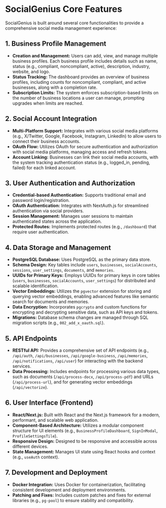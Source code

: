 # SocialGenius Core Features

SocialGenius is built around several core functionalities to provide a comprehensive social media management experience:

## 1. Business Profile Management

*   **Creation and Management:** Users can add, view, and manage multiple business profiles. Each business profile includes details such as name, status (e.g., compliant, noncompliant, active), description, industry, website, and logo.
*   **Status Tracking:** The dashboard provides an overview of business profiles, including counts for noncompliant, compliant, and active businesses, along with a completion rate.
*   **Subscription Limits:** The system enforces subscription-based limits on the number of business locations a user can manage, prompting upgrades when limits are reached.

## 2. Social Account Integration

*   **Multi-Platform Support:** Integrates with various social media platforms (e.g., X/Twitter, Google, Facebook, Instagram, LinkedIn) to allow users to connect their business accounts.
*   **OAuth Flow:** Utilizes OAuth for secure authentication and authorization with social media platforms, managing access and refresh tokens.
*   **Account Linking:** Businesses can link their social media accounts, with the system tracking authentication status (e.g., logged_in, pending, failed) for each linked account.

## 3. User Authentication and Authorization

*   **Credential-based Authentication:** Supports traditional email and password login/registration.
*   **OAuth Authentication:** Integrates with NextAuth.js for streamlined authentication via social providers.
*   **Session Management:** Manages user sessions to maintain authenticated states across the application.
*   **Protected Routes:** Implements protected routes (e.g., `/dashboard`) that require user authentication.

## 4. Data Storage and Management

*   **PostgreSQL Database:** Uses PostgreSQL as the primary data store.
*   **Schema Design:** Key tables include `users`, `businesses`, `socialAccounts`, `sessions`, `user_settings`, `documents`, and `memories`.
*   **UUIDs for Primary Keys:** Employs UUIDs for primary keys in core tables (`users`, `businesses`, `socialAccounts`, `user_settings`) for distributed and scalable identification.
*   **Vector Embeddings:** Utilizes the `pgvector` extension for storing and querying vector embeddings, enabling advanced features like semantic search for documents and memories.
*   **Data Encryption:** Incorporates `pgcrypto` and custom functions for encrypting and decrypting sensitive data, such as API keys and tokens.
*   **Migrations:** Database schema changes are managed through SQL migration scripts (e.g., `002_add_x_oauth.sql`).

## 5. API Endpoints

*   **RESTful API:** Provides a comprehensive set of API endpoints (e.g., `/api/auth`, `/api/businesses`, `/api/google-business`, `/api/memories`, `/api/notifications`, `/api/user`) for interacting with the backend services.
*   **Data Processing:** Includes endpoints for processing various data types, such as documents (`/api/process-docx`, `/api/process-pdf`) and URLs (`/api/process-url`), and for generating vector embeddings (`/api/vectorize`).

## 6. User Interface (Frontend)

*   **React/Next.js:** Built with React and the Next.js framework for a modern, performant, and scalable web application.
*   **Component-Based Architecture:** Utilizes a modular component structure for UI elements (e.g., `BusinessProfileDashboard`, `SignInModal`, `ProfileSettingsTile`).
*   **Responsive Design:** Designed to be responsive and accessible across different devices.
*   **State Management:** Manages UI state using React hooks and context (e.g., `useAuth` context).

## 7. Development and Deployment

*   **Docker Integration:** Uses Docker for containerization, facilitating consistent development and deployment environments.
*   **Patching and Fixes:** Includes custom patches and fixes for external libraries (e.g., `pg-pool`) to ensure stability and compatibility.